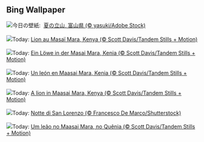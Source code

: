 ## Bing Wallpaper
![](https://www.bing.com/th?id=OHR.MountainDay2023_JA-JP1098960867_UHD.jpg&w=1000)今日の壁紙: &nbsp;[夏の立山, 富山県 (© yasuki/Adobe Stock)](https://www.bing.com/th?id=OHR.MountainDay2023_JA-JP1098960867_UHD.jpg)
<br><br/>
![](https://www.bing.com/th?id=OHR.WorldLionDay_FR-FR2264324589_UHD.jpg&w=1000)Today: [Lion au Masaï Mara, Kenya (© Scott Davis/Tandem Stills + Motion)](https://www.bing.com/th?id=OHR.WorldLionDay_FR-FR2264324589_UHD.jpg)
<br><br/>
![](https://www.bing.com/th?id=OHR.WorldLionDay_DE-DE3554846602_UHD.jpg&w=1000)Today: [Ein Löwe in der Masai Mara, Kenia (© Scott Davis/Tandem Stills + Motion)](https://www.bing.com/th?id=OHR.WorldLionDay_DE-DE3554846602_UHD.jpg)
<br><br/>
![](https://www.bing.com/th?id=OHR.WorldLionDay_ES-ES6884222096_UHD.jpg&w=1000)Today: [Un león en Maasai Mara, Kenia (© Scott Davis/Tandem Stills + Motion)](https://www.bing.com/th?id=OHR.WorldLionDay_ES-ES6884222096_UHD.jpg)
<br><br/>
![](https://www.bing.com/th?id=OHR.WorldLionDay_EN-GB2950747752_UHD.jpg&w=1000)Today: [A lion in Maasai Mara, Kenya (© Scott Davis/Tandem Stills + Motion)](https://www.bing.com/th?id=OHR.WorldLionDay_EN-GB2950747752_UHD.jpg)
<br><br/>
![](https://www.bing.com/th?id=OHR.SanLorenzo_IT-IT6813005251_UHD.jpg&w=1000)Today: [Notte di San Lorenzo (© Francesco De Marco/Shutterstock)](https://www.bing.com/th?id=OHR.SanLorenzo_IT-IT6813005251_UHD.jpg)
<br><br/>
![](https://www.bing.com/th?id=OHR.WorldLionDay_PT-BR6297113107_UHD.jpg&w=1000)Today: [Um leão no Maasai Mara, no Quênia (© Scott Davis/Tandem Stills + Motion)](https://www.bing.com/th?id=OHR.WorldLionDay_PT-BR6297113107_UHD.jpg)
<br><br/>
